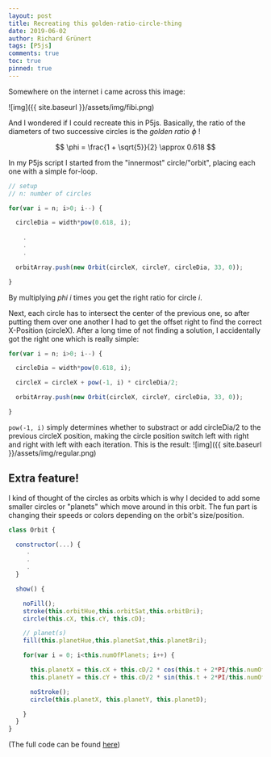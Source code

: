 ```yaml
---
layout: post
title: Recreating this golden-ratio-circle-thing
date: 2019-06-02
author: Richard Grünert
tags: [P5js]
comments: true
toc: true
pinned: true
---
```

Somewhere on the internet i came across this image:

![img]({{ site.baseurl }}/assets/img/fibi.png)

And I wondered if I could recreate this in P5js. 
Basically, the ratio of the diameters of two successive circles is the _golden ratio_ $\phi$ ! 

$$
\phi = \frac{1 + \sqrt{5}}{2} \approx 0.618
$$

In my P5js script I started from the "innermost" circle/"orbit", placing each one with a simple for-loop.
```javascript
// setup
// n: number of circles

for(var i = n; i>0; i--) {

  circleDia = width*pow(0.618, i);
    
    .
    .
    .

  orbitArray.push(new Orbit(circleX, circleY, circleDia, 33, 0));

}
```
By multiplying $phi$ $i$ times you get the right ratio for circle $i$.

Next, each circle has to intersect the center of the previous one, so after putting them over one another I had to get the offset right to find the correct X-Position (circleX). After a long time of not finding a solution, I accidentally got the right one which is really simple:


```javascript
for(var i = n; i>0; i--) {

  circleDia = width*pow(0.618, i);

  circleX = circleX + pow(-1, i) * circleDia/2;

  orbitArray.push(new Orbit(circleX, circleY, circleDia, 33, 0));

}
```

`pow(-1, i)` simply determines whether to substract or add circleDia/2 to the previous circleX position, making the circle position switch left with right and right with left with each iteration. This is the result:
![img]({{ site.baseurl }}/assets/img/regular.png)


## Extra feature!
I kind of thought of the circles as orbits which is why I decided to add some smaller circles or "planets" which move around in this orbit. The fun part is changing their speeds or colors depending on the orbit's size/position.

```javascript
class Orbit {

  constructor(...) {
     .
     .
     .
  }

  show() {

    noFill();
    stroke(this.orbitHue,this.orbitSat,this.orbitBri);
    circle(this.cX, this.cY, this.cD);

    // planet(s)
    fill(this.planetHue,this.planetSat,this.planetBri);

    for(var i = 0; i<this.numOfPlanets; i++) {

      this.planetX = this.cX + this.cD/2 * cos(this.t + 2*PI/this.numOfPlanets*i);
      this.planetY = this.cY + this.cD/2 * sin(this.t + 2*PI/this.numOfPlanets*i);

      noStroke();
      circle(this.planetX, this.planetY, this.planetD);

    }
  }
}
```

(The full code can be found [here](https://github.com/latenighticecream/orbity))

